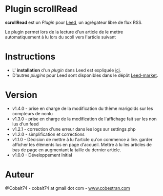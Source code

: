 Plugin scrollRead
=============

**scrollRead** est un _Plugin_ pour [Leed](http://projet.idleman.fr/leed), un agrégateur libre de flux RSS.

Le plugin permet lors de la lecture d'un article de le mettre automatiquement à lu lors du scoll vers l'article suivant

Instructions
============

* L' **installation** d'un _plugin_ dans Leed est expliquée [ici](http://projet.idleman.fr/leed/?page=Plugins).
* D'autres _plugins_ pour Leed sont disponibles dans le dépôt [Leed-market](https://github.com/ldleman/Leed-market).

Version
=======

* v1.4.0  -  prise en charge de la modification du thème marigolds sur les compteurs de nonlu
* v1.3.0  -  prise en charge de la modification de l'affichage fait sur les non lus d'un feed
* v1.2.1  -  correction d'une erreur dans les logs sur settings.php
* v1.2.0  -  simplification et corrections
* v1.1.0  -  Décision de mettre à lu l'article qu'on commence à lire. garder afficher les éléments lus en page d'accueil. Mettre à lu les articles de bas de page en augmentant la taille du dernier article.
* v1.0.0  -  Développement Initial

Auteur
=======
@Cobalt74 - cobalt74 at gmail dot com - www.cobestran.com